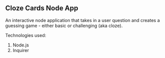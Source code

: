 Cloze Cards Node App
-------

An interactive node application that takes in a user question and creates a guessing game - either basic or challenging (aka cloze).

Technologies used: 
1. Node.js
2. Inquirer